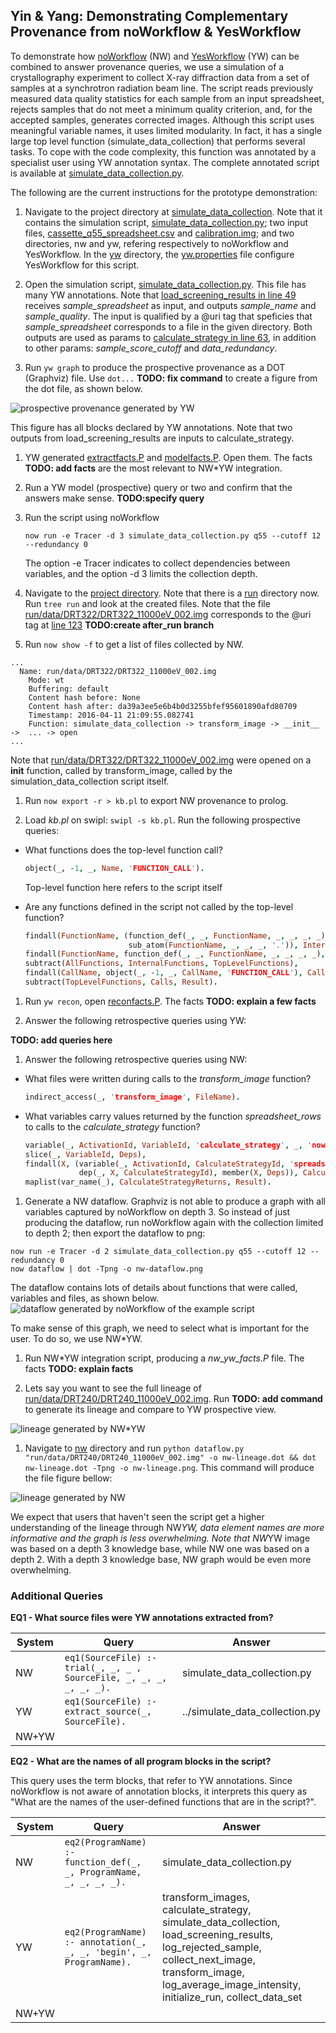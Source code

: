 ## Yin & Yang: Demonstrating Complementary Provenance from noWorkflow & YesWorkflow

To demonstrate how [noWorkflow](https://github.com/gems-uff/noworkflow) (NW) and [YesWorkflow](https://github.com/yesworkflow-org/yw-prototypes) (YW) can be combined to answer provenance queries, we use a simulation of a crystallography experiment to collect X-ray diffraction data from a set of samples at a synchrotron radiation beam line. The script reads previously measured data quality statistics for each sample from an input spreadsheet, rejects samples that do not meet a minimum quality criterion, and, for the accepted samples, generates corrected images. Although this script uses meaningful variable names, it uses limited modularity. In fact, it has a single large top level function (simulate_data_collection) that performs several tasks. To cope with the code complexity, this function was annotated by a specialist user using YW annotation syntax. The complete annotated script is available at [simulate_data_collection.py](https://github.com/gems-uff/yin-yang-demo/blob/master/simulate_data_collection/simulate_data_collection.py).  

The following are the current instructions for the prototype demonstration:

1. Navigate to the project directory at [simulate_data_collection](https://github.com/gems-uff/yin-yang-demo/blob/master/simulate_data_collection).
Note that it contains the simulation script, [simulate_data_collection.py](https://github.com/gems-uff/yin-yang-demo/blob/master/simulate_data_collection/simulate_data_collection.py); two input files, [cassette_q55_spreadsheet.csv](https://github.com/gems-uff/yin-yang-demo/blob/master/simulate_data_collection/cassette_q55_spreadsheet.csv) and [calibration.img](https://github.com/gems-uff/yin-yang-demo/blob/master/simulate_data_collection/calibration.img); and two directories, nw and yw, refering respectively to noWorkflow and YesWorkflow. In the [yw](https://github.com/gems-uff/yin-yang-demo/blob/master/simulate_data_collection/yw) directory, the [yw.properties](https://github.com/gems-uff/yin-yang-demo/blob/master/simulate_data_collection/yw/yw.properties) file configure YesWorkflow for this script.

1. Open the simulation script, [simulate_data_collection.py](https://github.com/gems-uff/yin-yang-demo/blob/master/simulate_data_collection/simulate_data_collection.py). This file has many YW annotations. Note that [load_screening_results in line 49](https://github.com/gems-uff/yin-yang-demo/blob/master/simulate_data_collection/simulate_data_collection.py#L49) receives *sample_spreadsheet* as input, and outputs *sample_name* and *sample_quality*.
The input is qualified by a @uri tag that speficies that *sample_spreadsheet* corresponds to a file in the given directory. Both outputs are used as params to  [calculate_strategy in line 63](https://github.com/gems-uff/yin-yang-demo/blob/master/simulate_data_collection/simulate_data_collection.py#63), in addition to other params: *sample_score_cutoff* and *data_redundancy*.

1. Run `yw graph` to produce the prospective provenance as a DOT (Graphviz) file. Use `dot...` **TODO: fix command** to create a figure from the dot file, as shown below.

  ![prospective provenance generated by YW](https://github.com/gems-uff/yin-yang-demo/blob/master/figs/yw-dataflow.png)

  This figure has all blocks declared by YW annotations. Note that two outputs from load_screening_results are inputs to calculate_strategy.

1. YW generated [extractfacts.P](https://github.com/gems-uff/yin-yang-demo/blob/master/simulate_data_collection/yw/xsb/extractfacts.P) and [modelfacts.P](https://github.com/gems-uff/yin-yang-demo/blob/master/simulate_data_collection/yw/xsb/modelfacts.P). Open them. The facts **TODO: add facts** are the most relevant to NW*YW integration.

1. Run a YW model (prospective) query or two and confirm that the answers make sense. **TODO:specify query**

1. Run the script using noWorkflow

   `now run -e Tracer -d 3 simulate_data_collection.py q55 --cutoff 12 --redundancy 0`

   The option -e Tracer indicates to collect dependencies between variables, and the option -d 3 limits the collection depth.

1. Navigate to the [project directory](https://github.com/gems-uff/yin-yang-demo/blob/after_run/simulate_data_collection). Note that there is a [run](https://github.com/gems-uff/yin-yang-demo/blob/after_run/simulate_data_collection/run) directory now. Run `tree run` and look at the created files. Note that the file [run/data/DRT322/DRT322_11000eV_002.img](https://github.com/gems-uff/yin-yang-demo/blob/after_run/simulate_data_collection/run/data/DRT322/DRT322_11000eV_002.img) corresponds to the @uri tag at [line 123](https://github.com/gems-uff/yin-yang-demo/blob/master/simulate_data_collection/simulate_data_collection.py#L123)
  **TODO:create after_run branch**

1.  Run `now show -f` to get a list of files collected by NW.

  ```
  ...
    Name: run/data/DRT322/DRT322_11000eV_002.img
      Mode: wt
      Buffering: default
      Content hash before: None
      Content hash after: da39a3ee5e6b4b0d3255bfef95601890afd80709
      Timestamp: 2016-04-11 21:09:55.082741
      Function: simulate_data_collection -> transform_image -> __init__ ->  ... -> open
  ...
  ```

  Note that [run/data/DRT322/DRT322_11000eV_002.img](https://github.com/gems-uff/yin-yang-demo/blob/after_run/simulate_data_collection/run/data/DRT322/DRT322_11000eV_002.img) were opened on a __init__ function, called by transform_image, called by the simulation_data_collection script itself.

1. Run `now export -r > kb.pl` to export NW provenance to prolog.

1. Load *kb.pl* on swipl: `swipl -s kb.pl`. Run the following prospective queries:

  - What functions does the top-level function call?

      ```prolog
      object(_, -1, _, Name, 'FUNCTION_CALL').
      ```
      Top-level function here refers to the script itself

  - Are any functions defined in the script not called by the top-level function?

      ```prolog
      findall(FunctionName, (function_def(_, _, FunctionName, _, _, _, _),
                             sub_atom(FunctionName, _, _, _, '.')), InternalFunctions),
      findall(FunctionName, function_def(_, _, FunctionName, _, _, _, _), AllFunctions),
      subtract(AllFunctions, InternalFunctions, TopLevelFunctions),
      findall(CallName, object(_, -1, _, CallName, 'FUNCTION_CALL'), Calls),
      subtract(TopLevelFunctions, Calls, Result).
      ```

1. Run `yw recon`, open [reconfacts.P](https://github.com/gems-uff/yin-yang-demo/blob/master/simulate_data_collection/yw/xsb/reconfacts.P). The facts **TODO: explain a few facts**

1. Answer the following retrospective queries using YW:

  **TODO: add queries here**

1. Answer the following retrospective queries using NW:

  - What files were written during calls to the *transform_image* function?

    ```prolog
    indirect_access(_, 'transform_image', FileName).
    ```

  - What variables carry values returned by the function *spreadsheet_rows* to calls to the *calculate_strategy*  function?

    ```prolog
    variable(_, ActivationId, VariableId, 'calculate_strategy', _, 'now(n/a)', _),
    slice(_, VariableId, Deps),
    findall(X, (variable(_, ActivationId, CalculateStrategyId, 'spreadsheet_rows(sample_spreadsheet)', _, 'now(n/a)', _),
                dep(_, X, CalculateStrategyId), member(X, Deps)), CalculateStrategyReturns),
    maplist(var_name(_), CalculateStrategyReturns, Result).
    ```

1. Generate a NW dataflow. Graphviz is not able to produce a graph with all variables captured by noWorkflow on depth 3. So instead of just producing the dataflow, run noWorkflow again with the collection limited to depth 2; then export the dataflow to png:

  ```
  now run -e Tracer -d 2 simulate_data_collection.py q55 --cutoff 12 --redundancy 0
  now dataflow | dot -Tpng -o nw-dataflow.png
  ```

  The dataflow contains lots of details about functions that were called, variables and files, as shown below.
  ![dataflow generated by noWorkflow of the example script](https://github.com/gems-uff/yin-yang-demo/blob/master/figs/nw-dataflow.png)

  To make sense of this graph, we need to select what is important for the user. To do so, we use NW*YW.

1. Run NW*YW integration script, producing a *nw_yw_facts.P* file. The facts **TODO: explain facts**

1. Lets say you want to see the full lineage of [run/data/DRT240/DRT240_11000eV_002.img](https://github.com/gems-uff/yin-yang-demo/blob/after_run/simulate_data_collection/run/data/DRT240/DRT240_11000eV_002.img). Run **TODO: add command** to generate its lineage and compare to YW prospective view.

  ![lineage generated by NW*YW](https://github.com/gems-uff/yin-yang-demo/blob/master/figs/yn-lineage.png)

1. Navigate to [nw](https://github.com/gems-uff/yin-yang-demo/blob/master/simulate_data_collection/nw) directory and run `python dataflow.py "run/data/DRT240/DRT240_11000eV_002.img" -o nw-lineage.dot && dot nw-lineage.dot -Tpng -o nw-lineage.png`. This command will produce the file  figure bellow:

  ![lineage generated by NW](https://github.com/gems-uff/yin-yang-demo/blob/master/figs/nw-lineage.png)

We expect that users that haven't seen the script get a higher understanding of the lineage through NW*YW, data element names are more informative and the graph is less overwhelming. Note that NW*YW image was based on a depth 3 knowledge base, while NW one was based on a depth 2. With a depth 3 knowledge base, NW graph would be even more overwhelming.


### Additional Queries

**EQ1 - What source files were YW annotations extracted from?**

System | Query | Answer
-------| ------| --------------
NW     | `eq1(SourceFile) :- trial(_, _, _ , SourceFile, _, _, _, _, _, _).` | simulate_data_collection.py
YW     | `eq1(SourceFile) :- extract_source(_, SourceFile).`                 | ../simulate_data_collection.py
NW+YW  |                                                                     |

**EQ2 - What are the names of all program blocks in the script?**

This query uses the term blocks, that refer to YW annotations. Since noWorkflow is not aware of annotation blocks, it interprets this query as "What are the names of the user-defined functions that are in the script?". 

System | Query | Answer
-------| ------| --------------
NW     | `eq2(ProgramName) :- function_def(_, _, ProgramName, _, _, _, _).`  | simulate_data_collection.py
YW     | `eq2(ProgramName) :- annotation(_, _, _, 'begin', _, ProgramName).` | transform_images,                                        calculate_strategy, simulate_data_collection, load_screening_results, log_rejected_sample, collect_next_image, transform_image, log_average_image_intensity, initialize_run, collect_data_set
NW+YW  |                                                                      | 
